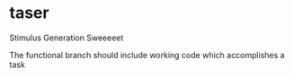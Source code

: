 # taser
Stimulus Generation Sweeeeet

The functional branch should include working code which accomplishes a task
